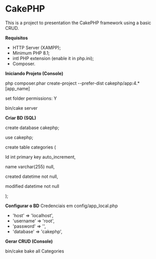 # CakePHP
This is a project to presentation the CakePHP framework using a basic CRUD.


**Requisitos**

- HTTP Server (XAMPP);
- Minimum PHP 8.1;
- intl PHP extension (enable it in php.ini);
- Composer.


**Iniciando Projeto (Console)**

php composer.phar create-project --prefer-dist cakephp/app:4.* [app_name]

set folder permissions: Y

bin/cake server


**Criar BD (SQL)**

create database cakephp;


use cakephp;


create table categories (

 Id int primary key auto_increment,
 
 name varchar(255) null,
 
 created datetime not null,
 
 modified datetime not null
 
);


**Configurar o BD**
Credenciais em config/app_local.php
-   'host' => 'localhost',
-   'username' => 'root',
-   'password' => '',
-   'database' => 'cakephp',

**Gerar CRUD (Console)**

bin/cake bake all Categories
